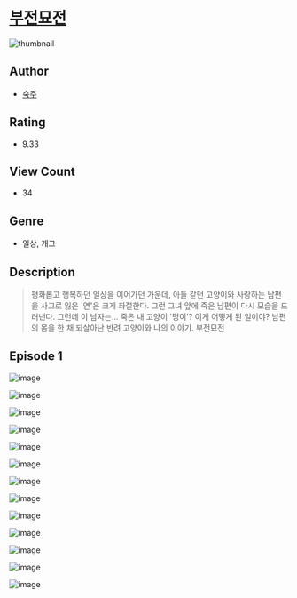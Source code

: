 # [부전묘전](https://comic.naver.com/challenge/list?titleId=810587)
![thumbnail](https://image-comic.pstatic.net/user_contents_data/challenge_comic/2023/05/24/upload_7076618890619728950_480x623.jpeg)

## Author
- [숙주](https://comic.naver.com/artistTitle?id=366978)

## Rating
- 9.33

## View Count
- 34

## Genre
- 일상, 개그

## Description
> 평화롭고 행복하던 일상을 이어가던 가운데, 아들 같던 고양이와 사랑하는 남편을 사고로 잃은 '연'은 크게 좌절한다. 그런 그녀 앞에 죽은 남편이 다시 모습을 드러낸다. 그런데 이 남자는... 죽은 내 고양이 '명이'? 이게 어떻게 된 일이야? 남편의 몸을 한 채 되살아난 반려 고양이와 나의 이야기. 부전묘전


## Episode 1
![image](https://image-comic.pstatic.net/user_contents_data/challenge_comic/2023/05/24/366978/upload_7293076258138831160.jpeg)

![image](https://image-comic.pstatic.net/user_contents_data/challenge_comic/2023/05/24/366978/upload_3472945332704325684.jpeg)

![image](https://image-comic.pstatic.net/user_contents_data/challenge_comic/2023/05/24/366978/upload_3904678267947923509.jpeg)

![image](https://image-comic.pstatic.net/user_contents_data/challenge_comic/2023/05/24/366978/upload_3545233653244179764.jpeg)

![image](https://image-comic.pstatic.net/user_contents_data/challenge_comic/2023/05/24/366978/upload_3906984162841081652.jpeg)

![image](https://image-comic.pstatic.net/user_contents_data/challenge_comic/2023/05/24/366978/upload_3546411190771136611.jpeg)

![image](https://image-comic.pstatic.net/user_contents_data/challenge_comic/2023/05/24/366978/upload_7377288948859811429.jpeg)

![image](https://image-comic.pstatic.net/user_contents_data/challenge_comic/2023/05/24/366978/upload_3691040963909007157.jpeg)

![image](https://image-comic.pstatic.net/user_contents_data/challenge_comic/2023/05/24/366978/upload_3618702104612398693.jpeg)

![image](https://image-comic.pstatic.net/user_contents_data/challenge_comic/2023/05/24/366978/upload_3905012545268955236.jpeg)

![image](https://image-comic.pstatic.net/user_contents_data/challenge_comic/2023/05/24/366978/upload_3977352700104882483.jpeg)

![image](https://image-comic.pstatic.net/user_contents_data/challenge_comic/2023/05/24/366978/upload_7075499377433010486.jpeg)

![image](https://image-comic.pstatic.net/user_contents_data/challenge_comic/2023/05/24/366978/upload_4122255327552157281.jpeg)
